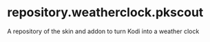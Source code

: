# repository.weatherclock.pkscout
A repository of the skin and addon to turn Kodi into a weather clock

